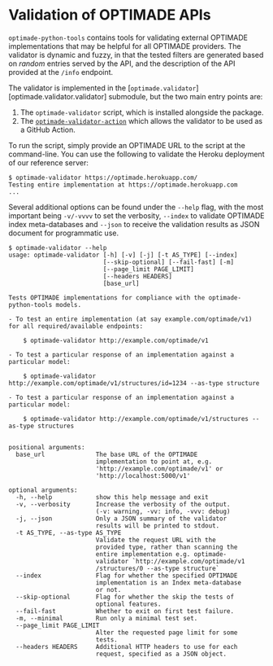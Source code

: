 # Validation of OPTIMADE APIs

`optimade-python-tools` contains tools for validating external OPTIMADE implementations that may be helpful for all OPTIMADE providers.
The validator is dynamic and fuzzy, in that the tested filters are generated based on *random* entries served by the API, and the description of the API provided at the `/info` endpoint.

The validator is implemented in the [`optimade.validator`][optimade.validator.validator] submodule, but the two main entry points are:

1. The `optimade-validator` script, which is installed alongside the package.
2. The [`optimade-validator-action`](https://github.com/Materials-Consortia/optimade-validator-action) which allows the validator to be used as a GitHub Action.

To run the script, simply provide an OPTIMADE URL to the script at the command-line.
You can use the following to validate the Heroku deployment of our reference server:

```shell
$ optimade-validator https://optimade.herokuapp.com/
Testing entire implementation at https://optimade.herokuapp.com
...
```

Several additional options can be found under the `--help` flag, with the most important being `-v/-vvvv` to set the verbosity, `--index` to validate OPTIMADE index meta-databases and `--json` to receive the validation results as JSON document for programmatic use.

```shell
$ optimade-validator --help
usage: optimade-validator [-h] [-v] [-j] [-t AS_TYPE] [--index]
                          [--skip-optional] [--fail-fast] [-m]
                          [--page_limit PAGE_LIMIT]
                          [--headers HEADERS]
                          [base_url]

Tests OPTIMADE implementations for compliance with the optimade-python-tools models.

- To test an entire implementation (at say example.com/optimade/v1) for all required/available endpoints:

    $ optimade-validator http://example.com/optimade/v1

- To test a particular response of an implementation against a particular model:

    $ optimade-validator http://example.com/optimade/v1/structures/id=1234 --as-type structure

- To test a particular response of an implementation against a particular model:

    $ optimade-validator http://example.com/optimade/v1/structures --as-type structures


positional arguments:
  base_url              The base URL of the OPTIMADE
                        implementation to point at, e.g.
                        'http://example.com/optimade/v1' or
                        'http://localhost:5000/v1'

optional arguments:
  -h, --help            show this help message and exit
  -v, --verbosity       Increase the verbosity of the output.
                        (-v: warning, -vv: info, -vvv: debug)
  -j, --json            Only a JSON summary of the validator
                        results will be printed to stdout.
  -t AS_TYPE, --as-type AS_TYPE
                        Validate the request URL with the
                        provided type, rather than scanning the
                        entire implementation e.g. optimade-
                        validator `http://example.com/optimade/v1
                        /structures/0 --as-type structure`
  --index               Flag for whether the specified OPTIMADE
                        implementation is an Index meta-database
                        or not.
  --skip-optional       Flag for whether the skip the tests of
                        optional features.
  --fail-fast           Whether to exit on first test failure.
  -m, --minimal         Run only a minimal test set.
  --page_limit PAGE_LIMIT
                        Alter the requested page limit for some
                        tests.
  --headers HEADERS     Additional HTTP headers to use for each
                        request, specified as a JSON object.
```
